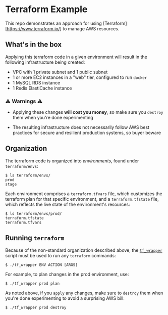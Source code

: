 # Terraform Example

This repo demonstrates an approach for using [Terraform][https://www.terraform.io/] to manage
AWS resources.


## What's in the box

Applying this terraform code in a given environment will result in the
following infrastructure being created:

 - VPC with 1 private subnet and 1 public subnet
 - 1 or more EC2 instances in a "web" tier, configured to run `docker`
 - 1 MySQL RDS instance
 - 1 Redis ElastiCache instance

### ⚠️ Warnings ⚠️

 - Applying these changes **will cost you money**, so make sure you `destroy`
   them when you're done experimenting

 - The resulting infrastructure does not necessarily follow AWS best practices
   for secure and resilient production systems, so buyer beware


## Organization

The terraform code is organized into _environments_, found under
`terraform/envs`:

    $ ls terraform/envs/
    prod
    stage


Each environment comprises a `terraform.tfvars` file, which customizes the
terraform plan for that specific environment, and a `terraform.tfstate` file,
which reflects the live state of the environment's resources:

    $ ls terraform/envs/prod/
    terraform.tfstate
    terraform.tfvars


## Running `terraform`

Because of the non-standard organization described above, the
[`tf_wrapper`](/tf_wrapper) script must be used to run any `terraform`
commands:

    $ ./tf_wrapper ENV ACTION [ARGS]

For example, to plan changes in the prod environment, use:

    $ ./tf_wrapper prod plan

As noted above, if you `apply` any changes, make sure to `destroy` them when
you're done experimenting to avoid a surprising AWS bill:

    $ ./tf_wrapper prod destroy
